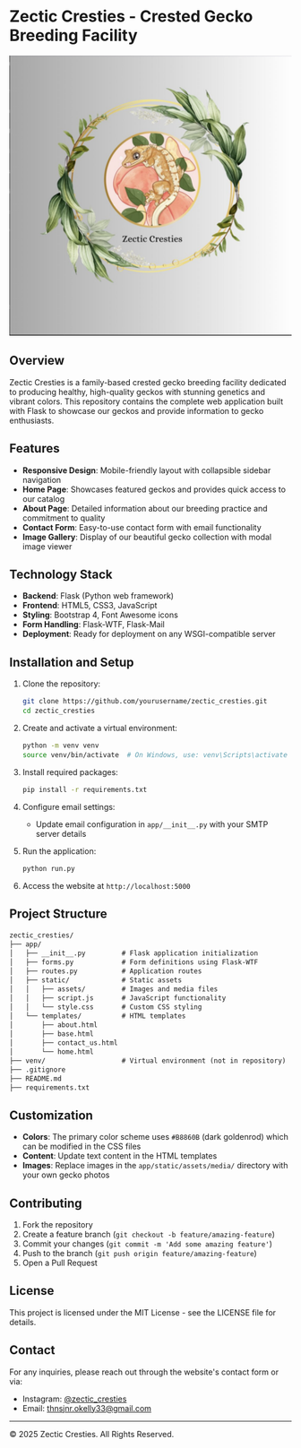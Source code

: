 # Zectic Cresties - Crested Gecko Breeding Facility

![Zectic Cresties Logo](app/static/assets/media/Zectic_Cresties_Logo.png)

## Overview

Zectic Cresties is a family-based crested gecko breeding facility dedicated to producing healthy, high-quality geckos with stunning genetics and vibrant colors. This repository contains the complete web application built with Flask to showcase our geckos and provide information to gecko enthusiasts.

## Features

- **Responsive Design**: Mobile-friendly layout with collapsible sidebar navigation
- **Home Page**: Showcases featured geckos and provides quick access to our catalog
- **About Page**: Detailed information about our breeding practice and commitment to quality
- **Contact Form**: Easy-to-use contact form with email functionality
- **Image Gallery**: Display of our beautiful gecko collection with modal image viewer

## Technology Stack

- **Backend**: Flask (Python web framework)
- **Frontend**: HTML5, CSS3, JavaScript
- **Styling**: Bootstrap 4, Font Awesome icons
- **Form Handling**: Flask-WTF, Flask-Mail
- **Deployment**: Ready for deployment on any WSGI-compatible server

## Installation and Setup

1. Clone the repository:
   ```bash
   git clone https://github.com/yourusername/zectic_cresties.git
   cd zectic_cresties
   ```

2. Create and activate a virtual environment:
   ```bash
   python -m venv venv
   source venv/bin/activate  # On Windows, use: venv\Scripts\activate
   ```

3. Install required packages:
   ```bash
   pip install -r requirements.txt
   ```

4. Configure email settings:
   - Update email configuration in `app/__init__.py` with your SMTP server details

5. Run the application:
   ```bash
   python run.py
   ```

6. Access the website at `http://localhost:5000`

## Project Structure

```
zectic_cresties/
├── app/
│   ├── __init__.py         # Flask application initialization
│   ├── forms.py            # Form definitions using Flask-WTF
│   ├── routes.py           # Application routes
│   ├── static/             # Static assets
│   │   ├── assets/         # Images and media files
│   │   ├── script.js       # JavaScript functionality
│   │   └── style.css       # Custom CSS styling
│   └── templates/          # HTML templates
│       ├── about.html
│       ├── base.html
│       ├── contact_us.html
│       └── home.html
├── venv/                   # Virtual environment (not in repository)
├── .gitignore
├── README.md
├── requirements.txt
```

## Customization

- **Colors**: The primary color scheme uses `#B8860B` (dark goldenrod) which can be modified in the CSS files
- **Content**: Update text content in the HTML templates
- **Images**: Replace images in the `app/static/assets/media/` directory with your own gecko photos

## Contributing

1. Fork the repository
2. Create a feature branch (`git checkout -b feature/amazing-feature`)
3. Commit your changes (`git commit -m 'Add some amazing feature'`)
4. Push to the branch (`git push origin feature/amazing-feature`)
5. Open a Pull Request

## License

This project is licensed under the MIT License - see the LICENSE file for details.

## Contact

For any inquiries, please reach out through the website's contact form or via:
- Instagram: [@zectic_cresties](https://www.instagram.com/zectic_cresties)
- Email: thnsjnr.okelly33@gmail.com

---

© 2025 Zectic Cresties. All Rights Reserved.
